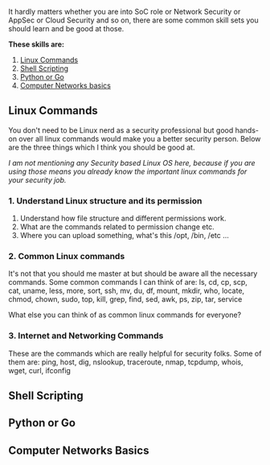 It hardly matters whether you are into SoC role or Network Security or AppSec or Cloud Security and so on, there are some common skill sets you should learn and be good at those.

**These skills are:**
1. [Linux Commands](#linux)
2. [Shell Scripting](#shell-scripting)
3. [Python or Go](#python-or-go)
4. [Computer Networks basics](#computer-networks-basics)

## Linux Commands
You don't need to be Linux nerd as a security professional but good hands-on over all linux commands would make you a better security person. 
Below are the three things which I think you should be good at.

_I am not mentioning any Security based Linux OS here, because if you are using those means you already know the important linux commands for your security job._

### 1. Understand Linux structure and its permission
1. Understand how file structure and different permissions work.
2. What are the commands related to permission change etc.
3. Where you can upload something, what's this /opt, /bin, /etc ...

### 2. Common Linux commands
It's not that you should me master at but should be aware all the necessary commands.
Some common commands I can think of are:
ls, cd, cp, scp, cat, uname, less, more, sort, ssh, mv, du, df, mount, mkdir, who, locate, chmod, chown, sudo, top, kill, grep, find, sed, awk, ps, zip, tar, service

What else you can think of as common linux commands for everyone? 

### 3. Internet and Networking Commands
These are the commands which are really helpful for security folks.
Some of them are:
ping, host, dig, nslookup, traceroute, nmap, tcpdump, whois, wget, curl, ifconfig

## Shell Scripting

## Python or Go

## Computer Networks Basics